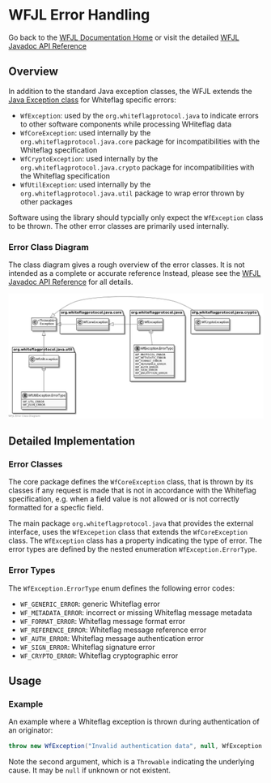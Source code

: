 # WFJL Error Handling

Go back to the [WFJL Documentation Home](../index.md) or visit
the detailed [WFJL Javadoc API Reference](../javadoc)

## Overview

In addition to the standard Java exception classes, the WFJL extends the
[Java Exception class](https://docs.oracle.com/javase/8/docs/api/java/lang/Exception.html)
for Whiteflag specific errors:

* `WfException`: used by the `org.whiteflagprotocol.java` to indicate errors to other software components while processing WHiteflag data
* `WfCoreException`: used internally by the `org.whiteflagprotocol.java.core` package for incompatibilities with the Whiteflag specification
* `WfCryptoException`: used internally by the `org.whiteflagprotocol.java.crypto` package for incompatibilities with the Whiteflag specification
* `WfUtilException`: used internally by the `org.whiteflagprotocol.java.util` package to wrap error thrown by other packages

Software using the library should typcially only expect the `WfException` class
to be thrown. The other error classes are primarily used internally.

### Error Class Diagram

The class diagram gives a rough overview of the error classes. It is not
intended as a complete or accurate reference Instead, please see the
[WFJL Javadoc API Reference](../javadoc) for all details.

![WFJL Error Class Diagram](../uml/errors.png)

## Detailed Implementation

### Error Classes

The core package defines the `WfCoreException` class, that is thrown by its
classes if any request is made that is not in accordance with the Whiteflag
specification, e.g. when a field value is not allowed or is not correctly
formatted for a specfic field.

The main package `org.whiteflagprotocol.java` that provides the external interface,
uses the `WfExcepetion` class that extends the `WfCoreException` class. The
`WfException` class has a property indicating the type of error. The error
types are defined by the nested enumeration `WfException.ErrorType`.

### Error Types

The `WfException.ErrorType` enum defines the following error codes:

* `WF_GENERIC_ERROR`: generic Whiteflag error
* `WF_METADATA_ERROR`: incorrect or missing Whiteflag message metadata
* `WF_FORMAT_ERROR`: Whiteflag message format error
* `WF_REFERENCE_ERROR`: Whiteflag message reference error
* `WF_AUTH_ERROR`: Whiteflag message authentication error
* `WF_SIGN_ERROR`: Whiteflag signature error
* `WF_CRYPTO_ERROR`: Whiteflag cryptographic error

## Usage

### Example

An example where a Whiteflag exception is thrown during authentication
of an originator:

```java
throw new WfException("Invalid authentication data", null, WfException.ErrorType.WF_AUTH_ERROR);
```

Note the second argument, which is a `Throwable` indicating the underlying
cause. It may be `null` if unknown or not existent.
